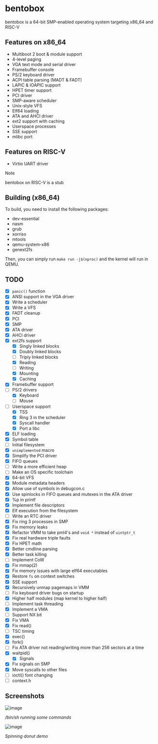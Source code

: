 # bentobox
bentobox is a 64-bit SMP-enabled operating system targeting x86_64 and RISC-V

## Features on x86_64
- Multiboot 2 boot & module support
- 4-level paging
- VGA text mode and serial driver
- Framebuffer console
- PS/2 keyboard driver
- ACPI table parsing (MADT & FADT)
- LAPIC & IOAPIC support
- HPET timer support
- PCI driver
- SMP-aware scheduler
- Unix-style VFS
- Elf64 loading
- ATA and AHCI driver
- ext2 support with caching
- Userspace processes
- SSE support
- mlibc port

## Features on RISC-V
- Virtio UART driver

> [!NOTE]
> bentobox on RISC-V is a stub

## Building (x86_64)
To build, you need to install the following packages:
- dev-essential
- nasm
- grub
- xorriso
- mtools
- qemu-system-x86
- genext2fs

Then, you can simply run `make run -j$(nproc)` and the kernel will run in QEMU.

## TODO
- [X] `panic()` function
- [X] ANSI support in the VGA driver
- [X] Write a scheduler
- [X] Write a VFS
- [X] FADT cleanup
- [X] PCI
- [X] SMP
- [X] ATA driver
- [X] AHCI driver
- [X] ext2fs support
    - [X] Singly linked blocks
    - [X] Doubly linked blocks
    - [ ] Triply linked blocks
    - [X] Reading
    - [ ] Writing
    - [X] Mounting
    - [X] Caching
- [X] Framebuffer support
- [ ] PS/2 drivers
    - [X] Keyboard
    - [ ] Mouse
- [ ] Userspace support
    - [X] TSS
    - [X] Ring 3 in the scheduler
    - [X] Syscall handler
    - [X] Port a libc
- [X] ELF loading
- [X] Symbol table
- [ ] Initial filesystem
- [X] `unimplemented` macro
- [X] Simplify the PCI driver
- [X] FIFO queues
- [ ] Write a more efficient heap
- [ ] Make an OS specific toolchain
- [X] 64-bit VFS
- [X] Module metadata headers
- [X] Allow use of symbols in debugcon.c
- [X] Use spinlocks in FIFO queues and mutexes in the ATA driver
- [X] %p in printf
- [X] Implement file descriptors
- [X] Elf execution from the filesystem
- [ ] Write an RTC driver
- [X] Fix ring 3 processes in SMP
- [X] Fix memory leaks
- [X] Refactor VMM to take pml4's and `void *` instead of `uintptr_t`
- [X] Fix real hardware triple faults
- [X] Fix HPET math
- [X] Better cmdline parsing
- [X] Better task killing
- [ ] Implement CoW
- [X] Fix mmap(2)
- [X] Fix memory issues with large elf64 executables
- [X] Restore `fs` on context switches
- [X] SSE support
- [X] Recursively unmap pagemaps in VMM
- [ ] Fix keyboard driver bugs on startup
- [X] Higher half modules (map kernel to higher half)
- [ ] Implement task threading
- [X] Implement a VMA
- [ ] Support NX bit
- [X] Fix VMA
- [X] Fix read()
- [ ] TSC timing
- [X] exec()
- [X] fork()
- [ ] Fix ATA driver not reading/writing more than 256 sectors at a time
- [X] waitpid()
    - [X] Signals
- [X] Fix signals on SMP
- [X] Move syscalls to other files
- [ ] ioctl() font changing
- [ ] context.h

## Screenshots
![image](https://github.com/user-attachments/assets/5b9f076e-b8c6-45ee-9f03-ad815217c9a3)

*/bin/sh running some commands*

![image](https://github.com/user-attachments/assets/a6effec3-41a1-49ad-aad4-2acb928a91e5)

*Spinning donut demo*


